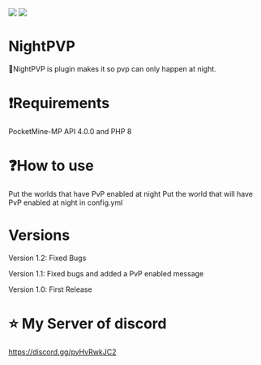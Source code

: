 [![](https://poggit.pmmp.io/shield.state/NightPVP)](https://poggit.pmmp.io/p/NightPVP) [![](https://poggit.pmmp.io/shield.dl.total/NightPVP)](https://poggit.pmmp.io/p/NightPVP)
# NightPVP

🌌NightPVP is plugin makes it so pvp can only happen at night.



# ❗Requirements

PocketMine-MP API 4.0.0 and PHP 8

# ❓How to use

Put the worlds that have PvP enabled at night
Put the world that will have PvP enabled at night in config.yml

# Versions

Version 1.2: Fixed Bugs

Version 1.1: Fixed bugs and added a PvP enabled message 

Version 1.0: First Release

# ⭐ My Server of discord

https://discord.gg/pyHvRwkJC2

